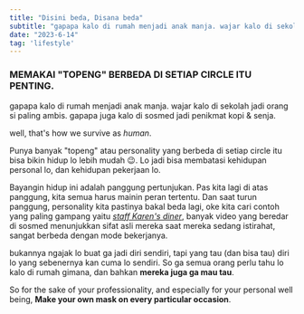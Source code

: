 ```yaml
---
title: "Disini beda, Disana beda"
subtitle: "gapapa kalo di rumah menjadi anak manja. wajar kalo di sekolah jadi orang si paling ambis. gapapa juga kalo di sosmed jadi penik..."
date: "2023-6-14"
tag: 'lifestyle'
---
```


### MEMAKAI "TOPENG" BERBEDA DI SETIAP CIRCLE ITU PENTING.
gapapa kalo di rumah menjadi anak manja.
wajar kalo di sekolah jadi orang si paling ambis.
gapapa juga kalo di sosmed jadi penikmat kopi & senja.

well, that's how we survive as *human*.

Punya banyak "topeng" atau personality yang berbeda di setiap circle itu bisa bikin hidup lo lebih mudah 😉. Lo jadi bisa membatasi kehidupan personal lo, dan kehidupan pekerjaan lo.

 Bayangin hidup ini adalah panggung pertunjukan. Pas kita lagi di atas panggung, kita semua harus mainin peran tertentu. Dan saat turun panggung, personality kita pastinya bakal beda lagi, oke kita cari contoh yang paling gampang yaitu _[staff Karen's diner](https://en.wikipedia.org/wiki/Karen%27s_Diner)_, banyak video yang beredar di sosmed menunjukkan sifat asli mereka saat mereka sedang istirahat, sangat berbeda dengan mode bekerjanya.

bukannya ngajak lo buat ga jadi diri sendiri, tapi yang tau (dan bisa tau) diri lo yang sebenernya kan cuma lo sendiri. So ga semua orang perlu tahu lo kalo di rumah gimana, dan bahkan **mereka juga ga mau tau**.

So for the sake of your professionality, and especially for your personal well being, **Make your own mask on every particular occasion**.